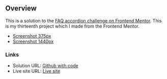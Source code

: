 ## Overview

This is a solution to the [FAQ accordion challenge on Frontend Mentor](https://www.frontendmentor.io/challenges/faq-accordion-wyfFdeBwBz). This is my thirteenth project which I made from the Frontend Mentor.

- [Screenshot 375px](./screenshot-375px.jpg)
- [Screenshot 1440px](./screenshot-1440px.jpg)

### Links

- Solution URL: [Github with code](https://github.com/konradbaczyk/Interactive-rating-component)
- Live site URL: [Live site](https://konradbaczyk.github.io/Interactive-rating-component/)
